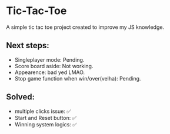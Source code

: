 # Tic-Tac-Toe
A simple tic tac toe project created to improve my JS knowledge.

 
 ## Next steps: 
  - Singleplayer mode: Pending.
  - Score board aside: Not working.
  - Appearence: bad yed LMAO.
  - Stop game function when win/over(velha): Pending.
  
 ## Solved:
  - multiple clicks issue: :white_check_mark:
  - Start and Reset button: :white_check_mark:
  - Winning system logics: :white_check_mark:
